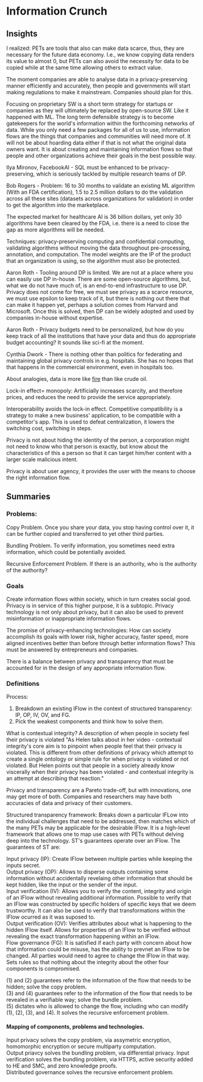 # Information Crunch

## Insights

I realized: PETs are tools that also can make data scarce, thus, they are necessary for the future data economy. I.e., we know copying  data renders its value to almost 0, but PETs can also avoid the necessity for data to be copied while at the same time allowing others to extract value.

The moment companies are able to analyse data in a privacy-preserving manner efficiently and accurately, then people and governments will start making regulations to make it mainstream. Companies should plan for this.
 
Focusing on proprietary SW is a short term strategy for startups or companies as they will ultimately be replaced by open-source SW. Like it happened with ML. The long term defensible strategy is to become gatekeepers for the world's information within the forthcoming networks of data. While you only need a few packages for all of us to use, information flows are the things that companies and communities will need more of. It will not be about hoarding data either if that is not what the original data owners want. It is about creating and maintaining information flows so that people and other organizations achieve their goals in the best possible way.

Ilya Mironov, FacebookAI - SQL must be enhanced to be privacy-preserving, which is seriously tackled by multiple research teams of DP.

Bob Rogers - Problem: 16 to 30 months to validate an existing ML algorithm (With an FDA certification), 1.5 to 2.5 million dollars to do the validation across all these sites (datasets across organizations for validation) in order to get the algorithm into the marketplace.

The expected market for healthcare AI is 36 billion dollars, yet only 30 algorithms have been cleared by the FDA, i.e. there is a need to close the gap as more algorithms will be needed.

Techniques: privacy-preserving computing and confidential computing, validating algorithms without moving the data throughout pre-processing, annotation, and computation. The model weights are the IP of the product that an organization is using, so the algorithm must also be protected.

Aaron Roth - Tooling around DP is limited. We are not at a place where you can easily use DP in-house. There are some open-source algorithms, but, what we do not have much of, is an end-to-end infrastructure to use DP. Privacy does not come for free, we must see privacy as a scarce resource, we must use epsilon to keep track of it, but there is nothing out there that can make it happen yet, perhaps a solution comes from Harvard and Microsoft. Once this is solved, then DP can be widely adopted and used by companies in-house without expertise.

Aaron Roth - Privacy budgets need to be personalized, but how do you keep track of all the institutions that have your data and thus do appropriate budget accounting?
It sounds like sci-fi at the moment.

Cynthia Dwork - There is nothing other than politics for federating and maintaining global privacy controls in e.g. hospitals. She has no hopes that that happens in the commercial environment, even in hospitals too.

About analogies, data is more like [fire](https://ystrickler.medium.com/data-is-fire-92a110557ef8) than like crude oil.

Lock-in effect= monopoly: Artificially increases scarcity, and therefore prices, and reduces the need to provide the service appropriately. 

Interoperability avoids the lock-in effect. Competitive compatibility is a strategy to make a new business' application, to be compatible with a competitor's app. This is used to defeat centralization, it lowers the switching cost, switching in steps.

Privacy is not about hiding the identity of the person, a corporation might not need to know who that person is exactly, but know about the characteristics of this a person so that it can target him/her content with a larger scale malicious intent.

Privacy is about user agency, it provides the user with the means to choose the right information flow.

## Summaries 

### Problems:

Copy Problem. 
Once you share your data, you stop having control over it, it can be further copied and transferred to yet other third parties.  

Bundling Problem. 
To verify information, you sometimes need extra information, which could be potentially avoided.

Recursive Enforcement Problem. 
If there is an authority, who is the authority of the authority?

### Goals 

Create information flows within society, which in turn creates social good.   
Privacy is in service of this higher purpose, it is a subtopic. Privacy technology is not only about privacy, but it can also be used to prevent misinformation or inappropriate information flows.

The promise of privacy-enhancing technologies: How can society accomplish its goals with lower risk, higher accuracy, faster speed, more aligned incentives better than before through better information flows? This must be answered by entrepreneurs and companies.

There is a balance between privacy and transparency that must be accounted for in the design of any appropriate information flow.

### Definitions

Process:  
1. Breakdown an existing IFlow in the context of structured transparency: IP, OP, IV, OV, and FG.
2. Pick the weakest components and think how to solve them.


What is contextual integrity?
A description of when people in society feel their privacy is violated "As Helen talks about in her video - contextual integrity's core aim is to pinpoint when people feel that their privacy is violated. This is different from other definitions of privacy which attempt to create a single ontology or simple rule for when privacy is violated or not violated. But Helen points out that people in a society already know viscerally when their privacy has been violated - and contextual integrity is an attempt at describing that reaction."

Privacy and transparency are a Pareto trade-off, but with innovations, one may get more of both. Companies and researchers may have both accuracies of data and privacy of their customers.

Structured transparency framework: Breaks down a particular IFLow into the individual challenges that need to be addressed, then matches which of the many PETs may be applicable for the desirable IFlow. It is a high-level framework that allows one to map use cases with PETs without delving deep into the technology. ST's guarantees operate over an IFlow. The guarantees of ST are:

Input privacy (IP): Create IFlow between multiple parties while keeping the inputs secret.  
Output privacy (OP): Allows to disperse outputs containing some information without accidentally revelaing other information that should be kept hidden, like the input or the sender of the input.  
Input verification (IV): Allows you to verify the content, integrity and origin of an IFlow without revealing additional information. Possible to verify that an IFlow was constructed by specific holders of specific keys that we deem trustworthy. It can also be used to verify that transformations within the IFlow ocurred as it was suposed to.  
Output verification (OV): Verifies attributes about what is happening to the hidden IFlow itself. Allows for properties of an IFlow to be verified without revealing the exact transformation happening within an IFlow.  
Flow governance (FG): It is satisfied if each party with concern about how that information could be misuse, has the ability to prevnet an IFlow to be changed. All parties would need to agree to change the IFlow in that way. Sets rules so that nothing about the integrity about the other four components is compromised.

(1) and (2) guarantees refer to the information of the flow that needs to be hidden; solve the copy problem.  
(3) and (4) guarantees refer to the information of the flow that needs to be revealed in a verifiable way; solve the bundle problem.  
(5) dictates who is allowed to change the flow, including who can modify (1), (2), (3), and (4). It solves the recursive enforcement problem.

#### Mapping of components, problems and technologies.
Input privacy solves the copy problem, via assymetric encryption, homomorphic encryption or secure multiparty computation.  
Output priavcy solves the bundling problem, via differential privacy.
Input verification solves the bundling problem, via HTTPS, active security added to HE and SMC, and zero knowledge proofs.  
Distributed governance solves the recursive enforcement problem.
